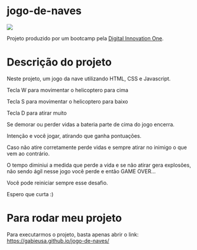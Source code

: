 # jogo-de-naves

<p align="left">
  <a align="center" href="https://github.com/DenverCoder1/readme-typing-svg"><img src="https://readme-typing-svg.herokuapp.com?&font=IBM+Plex+Sans&color=80b112&size=25&lines=Bem+-+vindo+ao+meu+jogo+de+naves" /></a>
</p>

Projeto produzido por um bootcamp pela [Digital Innovation One](https://digitalinnovation.one).

# Descrição do projeto

Neste projeto,  um jogo da nave utilizando HTML, CSS e Javascript.

Tecla W para movimentar o helicoptero para cima

Tecla S para movimentar o helicoptero para baixo

Tecla D para atirar muito

Se demorar ou perder vidas a bateria parte de cima do jogo encerra.

Intenção e você jogar, atirando que ganha pontuações.

Caso não atire corretamente perde vidas e sempre atirar no inimigo o que vem ao contrário.

O tempo diminiui a medida que perde a vida e se não atirar gera explosões, não sendo ágil nesse jogo você perde e então GAME OVER...

Você pode reiniciar sempre esse desafio.

Espero que curta :)



# Para rodar meu projeto

Para executarmos o projeto, basta apenas abrir o link: https://gabieusa.github.io/jogo-de-naves/
